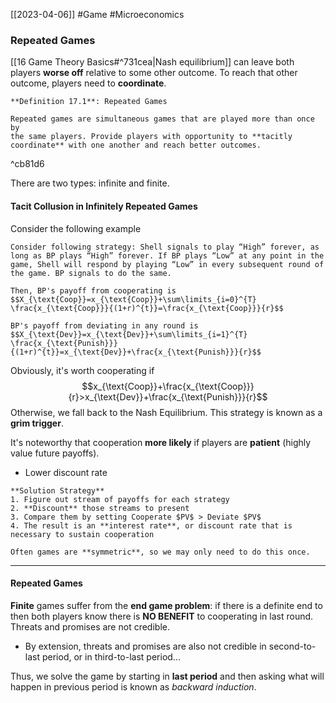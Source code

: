 [[2023-04-06]] #Game #Microeconomics

### Repeated Games
[[16 Game Theory Basics#^731cea|Nash equilibrium]] can leave both players **worse off** relative to some other outcome. To reach that other outcome, players need to **coordinate**.  

```ad-important
**Definition 17.1**: Repeated Games

Repeated games are simultaneous games that are played more than once by  
the same players. Provide players with opportunity to **tacitly coordinate** with one another and reach better outcomes.  
```

^cb81d6

There are two types: infinite and finite.

#### Tacit Collusion in Infinitely Repeated Games
Consider the following example

```ad-example
Consider following strategy: Shell signals to play “High” forever, as long as BP plays “High” forever. If BP plays “Low” at any point in the game, Shell will respond by playing “Low” in every subsequent round of the game. BP signals to do the same.

Then, BP's payoff from cooperating is $$X_{\text{Coop}}=x_{\text{Coop}}+\sum\limits_{i=0}^{T} \frac{x_{\text{Coop}}}{(1+r)^{t}}=\frac{x_{\text{Coop}}}{r}$$

BP's payoff from deviating in any round is $$X_{\text{Dev}}=x_{\text{Dev}}+\sum\limits_{i=1}^{T} \frac{x_{\text{Punish}}}{(1+r)^{t}}=x_{\text{Dev}}+\frac{x_{\text{Punish}}}{r}$$
```

Obviously, it's worth cooperating if $$x_{\text{Coop}}+\frac{x_{\text{Coop}}}{r}>x_{\text{Dev}}+\frac{x_{\text{Punish}}}{r}$$
Otherwise, we fall back to the Nash Equilibrium. This strategy is known as a **grim trigger**.

It's noteworthy that cooperation **more likely** if players are **patient** (highly value future payoffs).
- Lower discount rate

```ad-info
**Solution Strategy**
1. Figure out stream of payoffs for each strategy
2. **Discount** those streams to present
3. Compare them by setting Cooperate $PV$ > Deviate $PV$
4. The result is an **interest rate**, or discount rate that is necessary to sustain cooperation

Often games are **symmetric**, so we may only need to do this once.
```

---

#### Repeated Games
**Finite** games suffer from the **end game problem**: if there is a definite end to then both players know there is **NO BENEFIT** to cooperating in last round. Threats and promises are not credible. 
- By extension, threats and promises are also not credible in second-to-last period, or in third-to-last period...

Thus, we solve the game by starting in **last period** and then asking what will happen in previous period is known as *backward induction*.